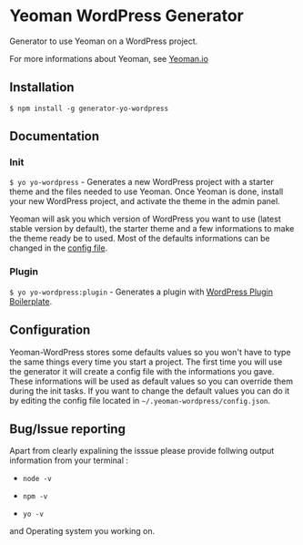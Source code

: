 # Yeoman WordPress Generator

  Generator to use Yeoman on a WordPress project.

  For more informations about Yeoman, see [Yeoman.io](http://yeoman.io/)

## Installation

  `$ npm install -g generator-yo-wordpress`

## Documentation

### Init

  `$ yo yo-wordpress` - Generates a new WordPress project with a starter theme and the files needed to use Yeoman. Once Yeoman is done, install your new WordPress project, and activate the theme in the admin panel.

  Yeoman will ask you which version of WordPress you want to use (latest stable version by default), the starter theme and a few informations to make the theme ready be to used. Most of the defaults informations can be changed in the [config file](#configuration).

### Plugin

  `$ yo yo-wordpress:plugin` - Generates a plugin with [WordPress Plugin Boilerplate](https://github.com/tommcfarlin/WordPress-Plugin-Boilerplate).

## Configuration

  Yeoman-WordPress stores some defaults values so you won't have to type the same things every time you start a project. The first time you will use the generator it will create a config file with the informations you gave. These informations will be used as default values so you can override them during the init tasks. If you want to change the default values you can do it by editing the config file located in `~/.yeoman-wordpress/config.json`.

## Bug/Issue reporting

  Apart from clearly expalining the isssue please provide follwing output information from your terminal :

  + `node -v`

  + `npm -v`

  + `yo -v`

  and Operating system you working on.



